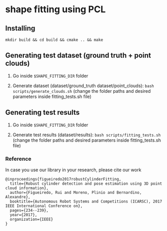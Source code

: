 # shape fitting using PCL

## Installing
```mkdir build && cd build && cmake .. && make```

## Generating test dataset (ground truth + point clouds) 
1. Go inside ```$SHAPE_FITTING_DIR``` folder

2. Generate dataset (dataset/ground_truth dataset/point_clouds): ```bash scripts/generate_clouds.sh``` (change the folder paths and desired parameters inside fitting_tests.sh file)

## Generating test results 
1. Go inside ```$SHAPE_FITTING_DIR``` folder

2. Generate test results (dataset/results): ```bash scripts/fitting_tests.sh``` (change the folder paths and desired parameters inside fitting_tests.sh file)


### Reference

In case you use our library in your research, please cite our work

```
@inproceedings{figueiredo2017robustCylinderFitting,
  title={Robust cylinder detection and pose estimation using 3D point cloud information},
  author={Figueiredo, Rui and Moreno, Plinio and Bernardino, Alexandre},
  booktitle={Autonomous Robot Systems and Competitions (ICARSC), 2017 IEEE International Conference on},
  pages={234--239},
  year={2017},
  organization={IEEE}
}

```
[paper]: http://vislab.isr.ist.utl.pt/wp-content/uploads/2017/09/rfigueiredo-icdlepirob2017.pdf

